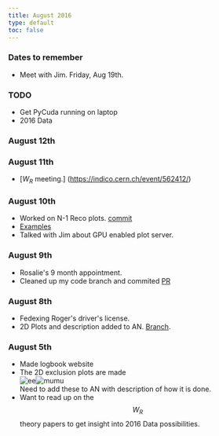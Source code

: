 ```yaml
---
title: August 2016
type: default
toc: false
---
```


### Dates to remember
 * Meet with Jim. Friday, Aug 19th. 

### TODO
 * Get PyCuda running on laptop
 * 2016 Data

### August 12th

### August 11th
 * [$W_R$ meeting.] (https://indico.cern.ch/event/562412/)
 
### August 10th
 * Worked on N-1 Reco plots. [commit](https://github.com/UMN-CMS/cms-WR/commit/d9e53a433131f784d7be9d6e96fa25a7f150cf83)
 * [Examples](http://phansen.web.cern.ch/phansen/wr-plots/?match=nminus*800_400*)
 * Talked with Jim about GPU enabled plot server. 

### August 9th
 * Rosalie's 9 month appointment.
 * Cleaned up my code branch and commited [PR](https://github.com/UMN-CMS/cms-WR/pull/77)

### August 8th
 * Fedexing Roger's driver's license.
 * 2D Plots and description added to AN. [Branch](https://gitlab.cern.ch/cms-WR/AN/commits/limits2d). 

### August 5th
 * Made logbook website
 * The 2D exclusion plots are made  
   ![ee](http://phansen.web.cern.ch/phansen/wr-plots/lim2dWReejj_SHv19800toys_limit.png#2)![mumu](http://phansen.web.cern.ch/phansen/wr-plots/lim2dWRmumujj_SHv19800toys_limit.png#2)  
   Need to add these to AN with description of how it is done. 
 * Want to read up on the $$W_R$$ theory papers to get insight into 2016 Data possibilities.

